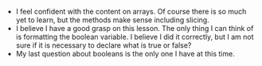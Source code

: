 - I feel confident with the content on arrays. Of course there is so much yet to learn, but the methods make sense including slicing.
- I believe I have a good grasp on this lesson. The only thing I can think of is formatting the boolean variable. I believe I did it correctly, but I am not sure if it is necessary to declare what is true or false?
- My last question about booleans is the only one I have at this time.